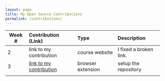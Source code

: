 ```yaml
---
layout: page
title: My Open Source Contributions
permalink: /contributions/
---
```


<!-- 
Type of the contribution should be "Wikipedia edit", "OpenStreet Map feature", "Documentation", "Course website", "Blog", 
"Browse Add-on", etc. 

The descriptioin should include a brief summary of what you did. 

Replace the first row with your contribution. 

--> 





| Week #       | Contribution (Link)  | Type  | Description | 
|---|:---|:---|:---| 
|  2   | link to my contribution    | course website    |   I fixed a broken link.    |
|  3   | [link to my contribution](https://github.com/nyu-ossd-s19/tickStop)   | browser extension  | setup the repository |
|     |     |     |      |
